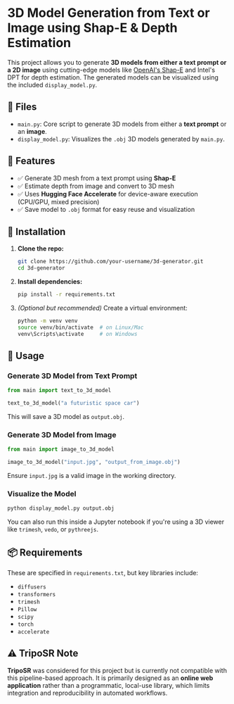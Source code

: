 # 3D Model Generation from Text or Image using Shap-E & Depth Estimation

This project allows you to generate **3D models from either a text prompt or a 2D image** using cutting-edge models like [OpenAI's Shap-E](https://github.com/openai/shap-e) and Intel's DPT for depth estimation. The generated models can be visualized using the included `display_model.py`.


## 📁 Files

* `main.py`: Core script to generate 3D models from either a **text prompt** or an **image**.
* `display_model.py`: Visualizes the `.obj` 3D models generated by `main.py`.


## 🚀 Features

* ✅ Generate 3D mesh from a text prompt using **Shap-E**
* ✅ Estimate depth from image and convert to 3D mesh
* ✅ Uses **Hugging Face Accelerate** for device-aware execution (CPU/GPU, mixed precision)
* ✅ Save model to `.obj` format for easy reuse and visualization


## 🔧 Installation

1. **Clone the repo:**

   ```bash
   git clone https://github.com/your-username/3d-generator.git
   cd 3d-generator
   ```

2. **Install dependencies:**

   ```bash
   pip install -r requirements.txt
   ```

3. *(Optional but recommended)* Create a virtual environment:

   ```bash
   python -m venv venv
   source venv/bin/activate  # on Linux/Mac
   venv\Scripts\activate     # on Windows
   ```


## 🧠 Usage

### Generate 3D Model from Text Prompt

```python
from main import text_to_3d_model

text_to_3d_model("a futuristic space car")
```

This will save a 3D model as `output.obj`.


### Generate 3D Model from Image

```python
from main import image_to_3d_model

image_to_3d_model("input.jpg", "output_from_image.obj")
```

Ensure `input.jpg` is a valid image in the working directory.


### Visualize the Model

```bash
python display_model.py output.obj
```

You can also run this inside a Jupyter notebook if you're using a 3D viewer like `trimesh`, `vedo`, or `pythreejs`.


## 📦 Requirements

These are specified in `requirements.txt`, but key libraries include:

* `diffusers`
* `transformers`
* `trimesh`
* `Pillow`
* `scipy`
* `torch`
* `accelerate`


## ⚠️ TripoSR Note

**TripoSR** was considered for this project but is currently not compatible with this pipeline-based approach. It is primarily designed as an **online web application** rather than a programmatic, local-use library, which limits integration and reproducibility in automated workflows.
